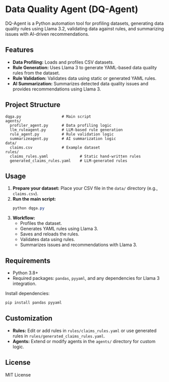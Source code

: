 # Data Quality Agent (DQ-Agent)

DQ-Agent is a Python automation tool for profiling datasets, generating data quality rules using Llama 3.2, validating data against rules, and summarizing issues with AI-driven recommendations.

## Features
- **Data Profiling:** Loads and profiles CSV datasets.
- **Rule Generation:** Uses Llama 3 to generate YAML-based data quality rules from the dataset.
- **Rule Validation:** Validates data using static or generated YAML rules.
- **AI Summarization:** Summarizes detected data quality issues and provides recommendations using Llama 3.

## Project Structure
```
dqga.py                  # Main script
agents/
  profiler_agent.py      # Data profiling logic
  llm_ruleagent.py       # LLM-based rule generation
  rule_agent.py          # Rule validation logic
  summarizeagent.py      # AI summarization logic
data/
  claims.csv             # Example dataset
rules/
  claims_rules.yaml              # Static hand-written rules
  generated_claims_rules.yaml    # LLM-generated rules
```

## Usage
1. **Prepare your dataset:** Place your CSV file in the `data/` directory (e.g., `claims.csv`).
2. **Run the main script:**
   ```powershell
   python dqga.py
   ```
3. **Workflow:**
   - Profiles the dataset.
   - Generates YAML rules using Llama 3.
   - Saves and reloads the rules.
   - Validates data using rules.
   - Summarizes issues and recommendations with Llama 3.

## Requirements
- Python 3.8+
- Required packages: `pandas`, `pyyaml`, and any dependencies for Llama 3 integration.

Install dependencies:
```powershell
pip install pandas pyyaml
```

## Customization
- **Rules:** Edit or add rules in `rules/claims_rules.yaml` or use generated rules in `rules/generated_claims_rules.yaml`.
- **Agents:** Extend or modify agents in the `agents/` directory for custom logic.

## License
MIT License
